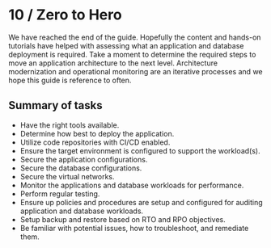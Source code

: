 # 10 / Zero to Hero

We have reached the end of the guide. Hopefully the content and hands-on tutorials have helped with assessing what an application and database deployment is required. Take a moment to determine the required steps to move an application architecture to the next level. Architecture modernization and operational monitoring are an iterative processes and we hope this guide is reference to often.

## Summary of tasks

- Have the right tools available.
- Determine how best to deploy the application.
- Utilize code repositories with CI/CD enabled.
- Ensure the target environment is configured to support the workload(s).
- Secure the application configurations.
- Secure the database configurations.
- Secure the virtual networks.
- Monitor the applications and database workloads for performance.
- Perform regular testing.
- Ensure up policies and procedures are setup and configured for auditing application and database workloads.
- Setup backup and restore based on RTO and RPO objectives.
- Be familiar with potential issues, how to troubleshoot, and remediate them.
